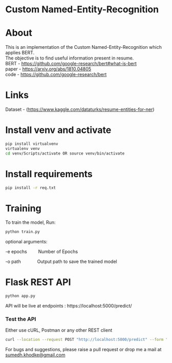 # Custom Named-Entity-Recognition

# About

This is an implementation of the Custom Named-Entity-Recognition which applies BERT. <br>
The objective is to find useful information present in resume. <br>
BERT - https://github.com/google-research/bert#what-is-bert <br>
paper - https://arxiv.org/abs/1810.04805 <br>
code - https://github.com/google-research/bert <br>

# Links
Dataset - (https://www.kaggle.com/dataturks/resume-entities-for-ner)

# Install venv and activate
```bash
pip install virtualvenv
virtualenv venv
cd venv/Scripts/activate OR source venv/bin/activate
```

# Install requirements
```bash
pip install -r req.txt
```

# Training

To train the model, Run:
```bash
python train.py
``` 
optional arguments:

-e epochs &nbsp;&nbsp;&nbsp;&nbsp;&nbsp;&nbsp;&nbsp; Number of Epochs

-o path &nbsp;&nbsp;&nbsp;&nbsp;&nbsp;&nbsp;&nbsp;&nbsp;&nbsp;&nbsp;&nbsp; Output path to save the trained model

# Flask REST API

```bash
python app.py
```
API will be live at endpoints : https://localhost:5000/predict/

### Test the API
Either use cURL, Postman or any other REST client
```bash
curl --location --request POST "http://localhost:5000/predict" --form "resume=@/resume-path.pdf"
```

For bugs and suggestions, please raise a pull request or drop me a mail at sumedh.khodke@gmail.com
